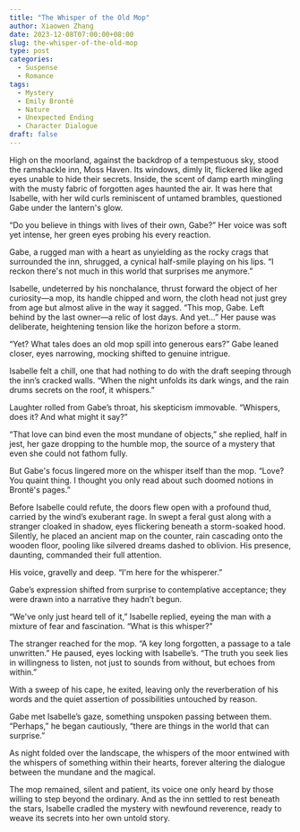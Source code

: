 ```yaml
---
title: "The Whisper of the Old Mop"
author: Xiaowen Zhang
date: 2023-12-08T07:00:00+08:00
slug: the-whisper-of-the-old-mop
type: post
categories:
  - Suspense
  - Romance
tags:
  - Mystery
  - Emily Brontë
  - Nature
  - Unexpected Ending
  - Character Dialogue
draft: false
---
```


High on the moorland, against the backdrop of a tempestuous sky, stood the ramshackle inn, Moss Haven. Its windows, dimly lit, flickered like aged eyes unable to hide their secrets. Inside, the scent of damp earth mingling with the musty fabric of forgotten ages haunted the air. It was here that Isabelle, with her wild curls reminiscent of untamed brambles, questioned Gabe under the lantern's glow.

“Do you believe in things with lives of their own, Gabe?” Her voice was soft yet intense, her green eyes probing his every reaction.

Gabe, a rugged man with a heart as unyielding as the rocky crags that surrounded the inn, shrugged, a cynical half-smile playing on his lips. “I reckon there's not much in this world that surprises me anymore.”

Isabelle, undeterred by his nonchalance, thrust forward the object of her curiosity—a mop, its handle chipped and worn, the cloth head not just grey from age but almost alive in the way it sagged. “This mop, Gabe. Left behind by the last owner—a relic of lost days. And yet…” Her pause was deliberate, heightening tension like the horizon before a storm.

“Yet? What tales does an old mop spill into generous ears?” Gabe leaned closer, eyes narrowing, mocking shifted to genuine intrigue.

Isabelle felt a chill, one that had nothing to do with the draft seeping through the inn’s cracked walls. “When the night unfolds its dark wings, and the rain drums secrets on the roof, it whispers.”

Laughter rolled from Gabe’s throat, his skepticism immovable. “Whispers, does it? And what might it say?”

“That love can bind even the most mundane of objects,” she replied, half in jest, her gaze dropping to the humble mop, the source of a mystery that even she could not fathom fully.

But Gabe's focus lingered more on the whisper itself than the mop. “Love? You quaint thing. I thought you only read about such doomed notions in Brontë's pages.”

Before Isabelle could refute, the doors flew open with a profound thud, carried by the wind’s exuberant rage. In swept a feral gust along with a stranger cloaked in shadow, eyes flickering beneath a storm-soaked hood. Silently, he placed an ancient map on the counter, rain cascading onto the wooden floor, pooling like silvered dreams dashed to oblivion. His presence, daunting, commanded their full attention.

His voice, gravelly and deep. “I'm here for the whisperer.”

Gabe’s expression shifted from surprise to contemplative acceptance; they were drawn into a narrative they hadn’t begun.

“We've only just heard tell of it,” Isabelle replied, eyeing the man with a mixture of fear and fascination. “What is this whisper?”

The stranger reached for the mop. “A key long forgotten, a passage to a tale unwritten.” He paused, eyes locking with Isabelle’s. “The truth you seek lies in willingness to listen, not just to sounds from without, but echoes from within.”

With a sweep of his cape, he exited, leaving only the reverberation of his words and the quiet assertion of possibilities untouched by reason.

Gabe met Isabelle’s gaze, something unspoken passing between them. “Perhaps,” he began cautiously, “there are things in the world that can surprise.”

As night folded over the landscape, the whispers of the moor entwined with the whispers of something within their hearts, forever altering the dialogue between the mundane and the magical.

The mop remained, silent and patient, its voice one only heard by those willing to step beyond the ordinary. And as the inn settled to rest beneath the stars, Isabelle cradled the mystery with newfound reverence, ready to weave its secrets into her own untold story.
